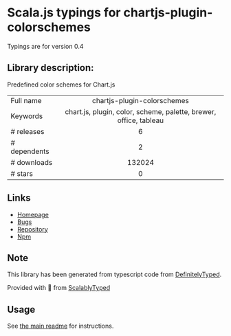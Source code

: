 
# Scala.js typings for chartjs-plugin-colorschemes

Typings are for version 0.4

## Library description:
Predefined color schemes for Chart.js

|                    |                 |
| ------------------ | :-------------: |
| Full name          | chartjs-plugin-colorschemes |
| Keywords           | chart.js, plugin, color, scheme, palette, brewer, office, tableau |
| # releases         | 6 |
| # dependents       | 2 |
| # downloads        | 132024 |
| # stars            | 0 |

## Links
- [Homepage](https://nagix.github.io/chartjs-plugin-colorschemes)
- [Bugs](https://github.com/nagix/chartjs-plugin-colorschemes/issues)
- [Repository](https://github.com/nagix/chartjs-plugin-colorschemes)
- [Npm](https://www.npmjs.com/package/chartjs-plugin-colorschemes)
    


## Note
This library has been generated from typescript code from [DefinitelyTyped](https://definitelytyped.org).

Provided with :purple_heart: from [ScalablyTyped](https://github.com/oyvindberg/ScalablyTyped)

## Usage
See [the main readme](../../readme.md) for instructions.


